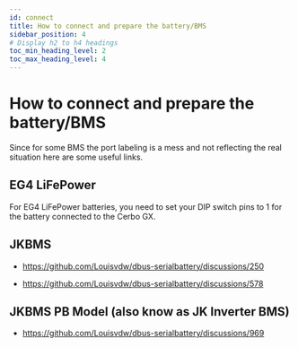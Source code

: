 ```yaml
---
id: connect
title: How to connect and prepare the battery/BMS
sidebar_position: 4
# Display h2 to h4 headings
toc_min_heading_level: 2
toc_max_heading_level: 4
---
```


# How to connect and prepare the battery/BMS

Since for some BMS the port labeling is a mess and not reflecting the real situation here are some useful links.

## EG4 LiFePower

For EG4 LiFePower batteries, you need to set your DIP switch pins to 1 for the battery connected to the Cerbo GX.

## JKBMS

* https://github.com/Louisvdw/dbus-serialbattery/discussions/250

* https://github.com/Louisvdw/dbus-serialbattery/discussions/578

## JKBMS PB Model (also know as JK Inverter BMS)

* https://github.com/Louisvdw/dbus-serialbattery/discussions/969
